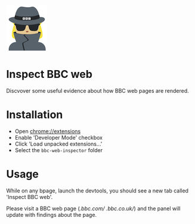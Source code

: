 ![bbc-web-inspector logo](https://raw.githubusercontent.com/alicraigmile/bbc-web-inspector/main/detective128.png)

Inspect BBC web
==

Discvover some useful evidence about how BBC web pages are rendered.

Installation
===

 * Open [chrome://extensions](chrome://extensions)
 * Enable 'Developer Mode' checkbox
 * Click 'Load unpacked extensions...'
 * Select the `bbc-web-inspector` folder

Usage
===

While on any bpage, launch the devtools, you should see a new tab called 'Inspect BBC web'.

Please visit  a BBC web page (*.bbc.com/* *.bbc.co.uk/*) and the panel will update with findings about the page.

